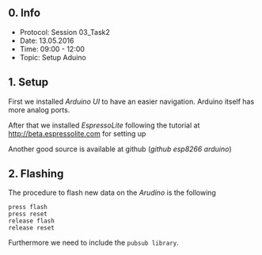 ## 0. Info
- Protocol: Session 03_Task2
- Date: 13.05.2016
- Time: 09:00 - 12:00
- Topic: Setup Aduino

## 1. Setup
First we installed *Arduino UI* to have an easier navigation. Arduino itself has more analog ports.

After that we installed *EspressoLite* following the tutorial at <http://beta.espressolite.com> for setting up

Another good source is available at github (*github esp8266 arduino*)

## 2. Flashing
The procedure to flash new data on the *Arudino* is the following
```
press flash
press reset
release flash
release reset
```

Furthermore we need to include the `pubsub library`.
